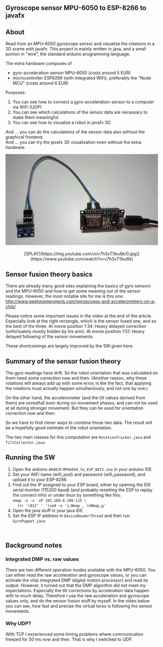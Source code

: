 ## Gyroscope sensor MPU-6050 to ESP-8266 to javafx

## About

Read from an MPU-6050 gyroscope sensor and visualize the rotations in a 3D scene with javafx.
This project is mainly written in java, and a small portion in "wire", the standard arduino programming language.

The extra hardware composes of

- gyro-acceleration-sensor MPU-6050 (costs around 5 EUR)
- microcontroller ESP8266 (with integrated WiFi), preferably the "Node MCU" (costs around 6 EUR)

Purposes:

1. You can see how to connect a gyro-acceleration-sensor to a computer via WiFi (UDP)
2. You can see which calculations of the sensor data are necessary to make them meaningful
3. You can see how to visualize a robot in javafx 3D

And ... you can do the calculations of the sensor data also without the graphical frontend.
<br>And ... you can try the javafx 3D visualization even without the extra hardware.
<br>

<div align="center"> 
<img src="docu/ESP_MPU_wiring.jpg" alt="Wiring" width="700" />
<br>
<br>
[![PLAY](https://img.youtube.com/vi/v7h3vT5ku6k/0.jpg)](https://www.youtube.com/watch?v=v7h3vT5ku6k)
</div>
 
## Sensor fusion theory basics

There are already many good sites explaining the basics of gyro sensors and the MPU-6050 
and how to get some meaning out of the sensor readings. However, the most notable site 
for me is this one:
       http://www.geekmomprojects.com/gyroscopes-and-accelerometers-on-a-chip/

Please notice some important issues in the video at the end of the article.
Especially look at the right rectangle, which is the sensor fused one, and so
the best of the three.
At movie position 1:34: Heavy delayed correction (unfortuately mostly hidden by his arm).
At movie position 1:51: Heavy delayed following of the sensor movements.

These shortcomings are largely improved by the SW given here.

## Summary of the sensor fusion theory

The gyro readings have drift. So the robot orientation that was calculated on them need some 
correction now and then. (Another reason, why these rotations will always
add up with some error, is the the fact, that applying the rotations must actually happen
simultaniously, and not one by one.)

On the other hand, the accelerometer (and the tilt values derived from them) are unrestfull even during
no-movement phases, and can not be used at all during stronger movement. 
But they can be used for orientation correction now and then.

So we have to find clever ways to combine those two data. The result will be a hopefully good estimate 
of the robot orientation. 

The two main classes for this computation are `RotationTracker.java` and `TiltCollector.java`.

## Running the SW

1. Open the arduino sketch `MPU6050_to_ESP_WIFI.ino` in your arduino IDE
2. Set your WiFi name (wifi_ssid) and password (wifi_password), and upload it to your ESP-8266
3. Find out the IP assigned to your ESP board, either by opening the IDE serial monitor (115200 baud)
   (and probably resetting the ESP to replay the connect info) or under linux by something like this: <br>
`nmap -n -v -sP 192.168.0.100-125 \`<br>`  |tr '\012' ' '|sed -e 's,Nmap , \nNmap,g'`
4. Open the java stuff in your java IDE 
5. Set the ESP IP address in `DeviceReaderThread` and then run `GyroPuppet.java`
<br>

## Background notes

### Integrated DMP vs. raw values

There are two different operation modes available with the MPU-6050. You can either 
read the raw acceleration and gyroscope values, or you can activate the chip integrated DMP
(digital motion processor) and read its output. However, it turned out that the DMP algorithm 
did not meet my expectations.
Especially the tilt corrections by acceleration data happen with to much delay. Therefore
I use the raw acceleration and gyroscope values only, and do the sensor fusion stuff by myself.
In the video below you can see, how fast and precise the virtual torso is following the 
sensor movements.

### Why UDP?

With TCP I excerienced some timing problems where communication freezed for 50 ms now and then. That is why I switched to UDP.
